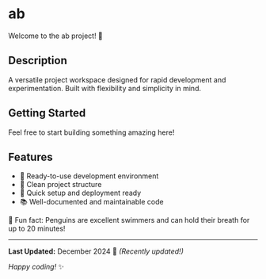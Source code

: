# ab

Welcome to the ab project! 🚀

## Description

A versatile project workspace designed for rapid development and experimentation. Built with flexibility and simplicity in mind.

## Getting Started

Feel free to start building something amazing here!

## Features

- 🔧 Ready-to-use development environment
- 📁 Clean project structure
- 🚀 Quick setup and deployment ready
- 📚 Well-documented and maintainable code

🐧 Fun fact: Penguins are excellent swimmers and can hold their breath for up to 20 minutes!

---

**Last Updated:** December 2024 📅 _(Recently updated!)_

*Happy coding!* ✨
